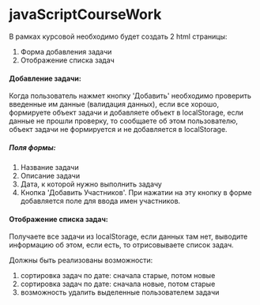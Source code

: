 # javaScriptCourseWork

В рамках курсовой необходимо будет создать 2 html страницы:
1. Форма добавления задачи
2. Отображение списка задач

#### Добавление задачи:
Когда пользователь нажмет кнопку 'Добавить' необходимо проверить введенные им данные (валидация данных),
если все хорошо, формируете объект задачи и добавляете объект в localStorage,
если данные не прошли проверку, то сообщаете об этом пользователю, объект задачи не формируется и не добавляется в localStorage.

##### Поля формы:
1. Название задачи
2. Описание задачи
3. Дата, к которой нужно выполнить задачу
4. Кнопка 'Добавить Участников'. 
При нажатии на эту кнопку в форме добавляется поле для ввода имен участников.

#### Отображение списка задач:
Получаете все задачи из localStorage, 
если данных там нет, выводите информацию об этом,
если есть, то отрисовываете список задач.

Должны быть реализованы возможности:
1. сортировка задач по дате: сначала старые, потом новые
2. сортировка задач по дате: сначала новые, потом старые
3. возможность удалить выделенные пользователем задачи
